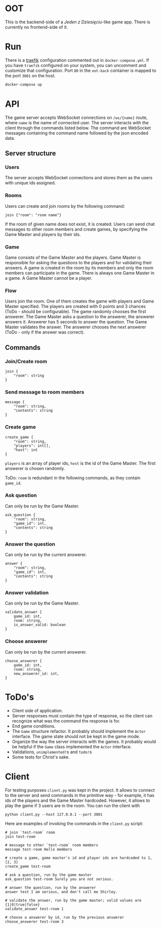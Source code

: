 # OOT
This is the backend-side of a _Jeden z Dziesięciu_-like game app. There is currently no frontend-side of it.

# Run
There is a [traefik](https://hub.docker.com/_/traefik) configuration commented out in `docker-compose.yml`.
If you have `traefik` configured on your system, you can uncomment and customize that configuration. Port `80` in the 
`oot-back` container is mapped to the port `3001` on the host.

```bash
docker-compose up
```

# API
The game server accepts WebSocket connections on `/ws/{name}` route, where `name` is the name of connected user.
The server interacts with the client through the commands listed below. The command are WebSocket messages containing 
the command name followed by the json encoded data.

## Server structure
### Users
The server accepts WebSocket connections and stores them as the users with unique ids assigned.

### Rooms
Users can create and join rooms by the following command:
```
join {"room": "room name"}
```
If the room of given name does not exist, it is created. Users can send chat messages to other room members and 
create games, by specifying the Game Master and players by their ids.

### Game
Game consists of the Game Master and the players. Game Master is responsible for asking the questions to the players and
for validating their answers. A game is created in the room by its members and only the room members can 
participate in the game. There is always one Game Master in a game. A Game Master cannot be a player.

### Flow
Users join the room. One of them creates the game with players and Game Master specified. The players are created with
0 points and 3 chances (ToDo - should be configurable). The game randomly chooses the first answerer.
The Game Master asks a question to the answerer, the answerer answers it. Answerer has 5 seconds to answer the question.
The Game Master validates the answer. The answerer chooses the next answerer (ToDo - only if the answer was correct).

## Commands
### Join/Create room
```
join {
    "room": string
}
```

### Send message to room members
```
message {
    "room": string,
    "contents": string
}
```

### Create game
```
create_game {
    "room": string,
    "players": int[],
    "host": int
}
```
`players` is an array of player ids, `host` is the id of the Game Master. The first answerer is chosen randomly.

ToDo: `room` is redundant in the following commands, as they contain `game_id`.
### Ask question
Can only be run by the Game Master.
```
ask_question {
    "room": string,
    "game_id": int,
    "contents": string
}
```

### Answer the question
Can only be run by the current answerer.
```
answer {
    "room": string,
    "game_id": int,
    "contents": string
}
```

### Answer validation
Can only be run by the Game Master.
```
validate_answer {
    game_id: int,
    room: string,
    is_answer_valid: boolean
}
```

### Choose answerer
Can only be run by the current answerer.
```
choose_answerer {
    game_id: int,
    room: string,
    new_answerer_id: int,
}
```

# ToDo's
* Client side of application.
* Server responses must contain the type of response, so the client can recognize what was the command the response is for.
* End game conditions.
* The `Game` structure refactor. It probably should implement the `Actor` interface. The game state should not be kept 
in the game mode.
* Organize the way the server interacts with the games. It probably would be helpful if the `Game` class implemented the
`Actor` interface.
* Validations, `unimplemented!`s and `todo!`s
* Some tests for Christ's sake.

# Client
For testing purposes `client.py` was kept in the project. It allows to connect to the server and send commands in the 
primitive way - for example, it has ids of the players and the Game Master hardcoded. However, it allows to play the game
if 3 users are in the room. You can run the client with
```
python client.py --host 127.0.0.1 --port 3001
``` 
Here are examples of invoking the commands in the `client.py` script:
```
# join `test-room` room
join test-room

# message to other `test-room` room members
message test-room Hello members

# create a game, game master's id and player ids are hardcoded to 1, [2, 3]
create_game test-room

# ask a question, run by the game master
ask_question test-room Surely you are not serious.

# answer the question, run by the answerer
answer test I am serious, and don't call me Shirley.

# validate the answer, run by the game master; valid values are {1|0|true|false}
validate_answer test-room 1

# choose a answerer by id, run by the previous answerer
choose_answerer test-room 3
```